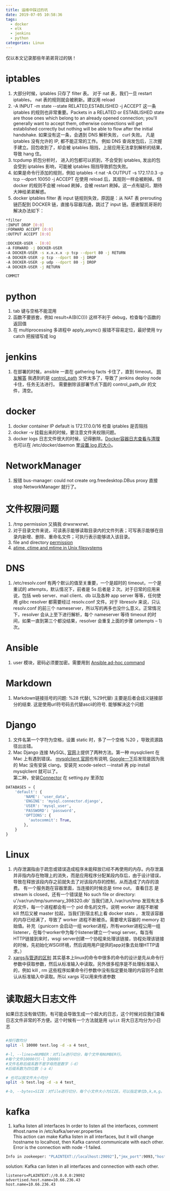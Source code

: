 ```yaml
---
title: 运维中踩过的坑
date: 2019-07-05 10:58:36
tags:
  - docker
  - elk
  - jenkins
  - python
categories: Linux
---
```

仅以本文记录那些年弟弟背过的锅！
<!--more-->  
# iptables
1. 大部分时候，iptables 只存了 filter 表。 对于 nat 表，我们一旦 restart iptables， nat 表的规则就会被刷新。建议用 reload
2. -A INPUT -m state --state RELATED,ESTABLISHED -j ACCEPT 这一条 iptables 的规则也非常重要。Packets in a RELATED or ESTABLISHED state are those ones which belong to an already opened connection; you'll generally want to accept them, otherwise connections will get established correctly but nothing will be able to flow after the initial handshake. 如果没有这一条，会遇到 DNS 解析失败， curl 失败。 凡是 iptables 没有允许的 IP, 都不能正常的工作。 例如 DNS 查询发包后，三次握手建立。回包收到了，却会被 iptables 阻挡，上层应用无法拿到解析的结果，导致 hang 住。
3. tcpdump 抓包分析时， 进入的包都可以抓到，不会受到 iptables, 发出的包会受到 iptables 影响，可能被 iptables 阻挡导致抓包失败。
4. 如果是命令行添加的规则，例如 iptables -t nat -A OUTPUT -s 172.17.0.3 -p tcp --dport 10050 -j ACCEPT  在使用 reload 后，其规则一样会被刷掉。但 docker 的规则不会被 reload 刷掉，会被 restart 刷掉。这一点有疑问，期待大神给弟弟解惑。
5. docker iptables filter 表 input 链规则失效，原因是：从 NAT 表 prerouting 链匹配到 DOCKER 链，直接与容器沟通，跳过了 input 链。感谢智凯哥哥的解决办法如下：
```bash
*filter
:INPUT DROP [0:0]
:FORWARD ACCEPT [0:0]
:OUTPUT ACCEPT [0:0]

:DOCKER-USER - [0:0]
-A FORWARD -j DOCKER-USER
-A DOCKER-USER -s x.x.x.x -p tcp --dport 80 -j RETURN
-A DOCKER-USER -p tcp --dport 80 -j DROP
-A DOCKER-USER -p udp --dport 80 -j DROP
-A DOCKER-USER -j RETURN

COMMIT
```

# python
1. tab 键与空格不能混用
2. 函数不要嵌套，例如 result=A(B(C())) 这样不利于 debug，检查每个函数的返回值
3. 在 multiprocessing 多进程中 apply_async()  报错不容易定位，最好使用 try catch 把报错写成 log


# jenkins
1. 在部署的时候，ansible 一直在 gathering facts 卡住了，直到 timeout。 [网友解答](https://serverfault.com/questions/630253/ansible-stuck-on-gathering-facts) 我遇到的是 [control_path](https://docs.ansible.com/ansible/2.4/intro_configuration.html#control-path) 文件太多了，导致了 jenkins deploy node 卡住，任务无法进行。 需要删除该部署节点下面的 control_path_dir 的文件，清空。


# docker
1. docker container IP default  is 172.17.0.0/16  检查 iptables 是否阻挡
2. docker -v 挂载出来的时候，要注意文件夹权限问题。
3. docker logs 日志文件很大的时候，记得删除。[Docker容器日志查看与清理](https://blog.csdn.net/yjk13703623757/article/details/80283729) 也可以在 /etc/docker/daemon 里[设置 log 的大小](https://feiyang233.club/post/docker/#docker-iptables)。

# NetworkManager
1. 报错 bus-manager: could not create org.freedesktop.DBus proxy 直接 stop NetworkManager 就行了。

# 文件权限问题
1. /tmp permission 又搞我 drwxrwxrwt.
2. 对于目录文件来说，可读表示能够读取目录内的文件列表；可写表示能够在目录内新增、删除、重命名文件；可执行表示能够进入该目录。
3. file and directory [permission](https://blog.csdn.net/NOT_GUY/article/details/63685650)
4. [atime, ctime and mtime in Unix filesystems](https://www.unixtutorial.org/atime-ctime-mtime-in-unix-filesystems)

# DNS
1. /etc/resolv.conf 有两个默认的值至关重要，一个是超时的 timeout，一个是重试的 attempts，默认情况下，前者是 5s 后者是 2 次。对于日常的应用来说，包括 web server、mail client、db 以及各种 app server 等等，任何使用 glibc resolver 都需要经过 resolv.conf 文件。对于 libresolv 来说，只认 resolv.conf 的前三个 nameserver，所以写的再多也没什么意义。正常情况下，resolver 会从上至下进行解析，每个 nameserver 等待 timeout 的时间，如果一直到第三个都没结果，resolver 会重复上面的步骤 (attempts – 1) 次。

# Ansible
1. user 模块，密码必须要加密。需要用到 [Ansible ad-hoc command](https://docs.ansible.com/ansible/latest/reference_appendices/faq.html#how-do-i-generate-encrypted-passwords-for-the-user-module)


# Markdown
1. Markdown链接括号的问题: %28 代替(, %29代替) 主要是后者会歧义链接部分的结束. 这是使用url符号码去代替ascii的符号. 能够解决这个问题


# Django
1. 文件名第一个字符为空格，设置 static 时，多了一个空格 %20 ，导致资源路径出出错。
2. Mac Django 连接 MySQL, [官网](https://docs.djangoproject.com/en/2.2/ref/databases/#mysql-notes)上提供了两种方法。第一种 mysqlclient 在 Mac 上有遇到错误。 [mysqlclient 官网](https://pypi.org/project/mysqlclient/)也有说明, [Google一下](https://ruddra.com/posts/install-mysqlclient-macos/)后发现是因为我的 Mac 没有安装 clang，安装完 xcode-select --install 再 pip install mysqlclient 就可以了。  
第二种，安装[Connector](https://dev.mysql.com/downloads/connector/python/) 在 setting.py 里添加
```python
DATABASES = {
    'default': {
        'NAME': 'user_data',
        'ENGINE': 'mysql.connector.django',
        'USER': 'mysql_user',
        'PASSWORD': 'password',
        'OPTIONS': {
          'autocommit': True,
        },
    }
}
```
# Linux
1. 内存泄漏指由于疏忽或错误造成程序未能释放已经不再使用的内存。内存泄漏并非指内存在物理上的消失，而是应用程序分配某段内存后，由于设计错误，导致在释放该段内存之前就失去了对该段内存的控制，从而造成了内存的浪费。 有一个服务跑在容器里面，当连接的时候总是 time out， 查看日志 是 stream is closed，还有一个错误是 No such file or directory: u'/var/run/tmp/summary_398320.db'  当我们进入 /var/run/tmp 发现有太多的文件，每一个进程都会有一个 pid 命名的文件。说明 worker 进程不断被 kill 然后又被 master 拉起，当我们到宿主机上看 docker stats ， 发现该容器的内存已经满了，导致了 worker 进程不断被杀。需要增大容器的 memory 初始值。补充（gunicorn 会启动一组 worker进程，所有worker进程公用一组listener，在每个worker中为每个listener建立一个wsgi server。每当有HTTP链接到来时，wsgi server创建一个协程来处理该链接，协程处理该链接的时候，先初始化WSGI环境，然后调用用户提供的app对象去处理HTTP请求。）
2. [xargs与管道的区别](https://www.cnblogs.com/wangqiguo/p/6464234.html) 其实基本上linux的命令中很多的命令的设计是先从命令行参数中获取参数，然后从标准输入中读取。另外很多程序是不处理标准输入的，例如 kill , rm 这些程序如果命令行参数中没有指定要处理的内容则不会默认从标准输入中读取。所以 xargs 可以用来传递参数

# 读取超大日志文件
如果日志没有做切割，有可能会导致生成一个超大的日志，这个时候对应我们查看日志文件非常的不方便。这个时候有一个方法就是用 `split` 将大日志均分为小日志
```bash

#按行数均分
split -l 10000 test.log -d -a 4 test_

#-l, --lines=NUMBER：对file进行切分，每个文件有NUMBER行。
#每个文件10000行(-l 10000)
#文件名称后缀系数不是字母而是数字（-d）
#后缀系数为四位数（-a 4）

# 也可以按文件大小均分
split -b test.log -d -a 4 test_

#-b, --bytes=SIZE：对file进行切分，每个小文件大小为SIZE。可以指定单位b,k,m,g。
```
# kafka
1. kafka listen all interfaces
In order to listen all the interfaces, comment  #host.name in /etc/kafka/server.properties     
This action can make Kafka listen in all interfaces, but it will change hostname to localhost, then Kafka cannot communicate with each other. 
Error is the connection with node -1 failed.
```bash
Info in zookeeper: "PLAINTEXT://localhost:29092"],"jmx_port":9093,"host":"localhost",
```
solution: Kafka can listen in all interfaces and connection with each other.
```
listeners=PLAINTEXT://0.0.0.0:29092
advertised.host.name=10.66.236.43
host.name=10.66.236.43
```
